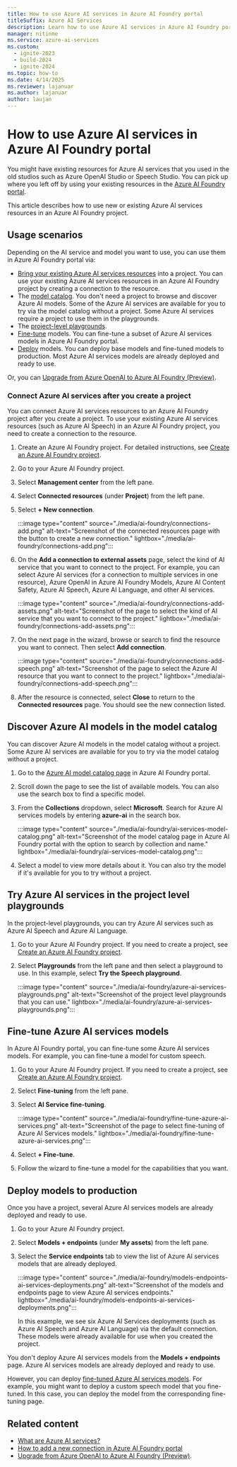 ```yaml
---
title: How to use Azure AI services in Azure AI Foundry portal
titleSuffix: Azure AI Services
description: Learn how to use Azure AI services in Azure AI Foundry portal. You can use existing Azure AI services resources in Azure AI Foundry portal by creating a connection to the resource.
manager: nitinme
ms.service: azure-ai-services
ms.custom:
  - ignite-2023
  - build-2024
  - ignite-2024
ms.topic: how-to
ms.date: 4/14/2025
ms.reviewer: lajanuar
ms.author: lajanuar
author: laujan
---
```


# How to use Azure AI services in Azure AI Foundry portal

You might have existing resources for Azure AI services that you used in the old studios such as Azure OpenAI Studio or Speech Studio. You can pick up where you left off by using your existing resources in the [Azure AI Foundry portal](https://ai.azure.com/?cid=learnDocs).

This article describes how to use new or existing Azure AI services resources in an Azure AI Foundry project.

## Usage scenarios

Depending on the AI service and model you want to use, you can use them in Azure AI Foundry portal via:
- [Bring your existing Azure AI services resources](#connect-azure-ai-services-after-you-create-a-project) into a project. You can use your existing Azure AI services resources in an Azure AI Foundry project by creating a connection to the resource.
- The [model catalog](#discover-azure-ai-models-in-the-model-catalog). You don't need a project to browse and discover Azure AI models. Some of the Azure AI services are available for you to try via the model catalog without a project. Some Azure AI services require a project to use them in the playgrounds.
- The [project-level playgrounds](#try-azure-ai-services-in-the-project-level-playgrounds). 
- [Fine-tune](#fine-tune-azure-ai-services-models) models. You can fine-tune a subset of Azure AI services models in Azure AI Foundry portal.
- [Deploy](#deploy-models-to-production) models. You can deploy base models and fine-tuned models to production. Most Azure AI services models are already deployed and ready to use.

Or, you can [Upgrade from Azure OpenAI to Azure AI Foundry (Preview)](../ai-foundry/how-to/upgrade-azure-openai.md).

### Connect Azure AI services after you create a project

You can connect Azure AI services resources to an Azure AI Foundry project after you create a project. To use your existing Azure AI services resources (such as Azure AI Speech) in an Azure AI Foundry project, you need to create a connection to the resource.

1. Create an Azure AI Foundry project. For detailed instructions, see [Create an Azure AI Foundry project](../ai-foundry/how-to/create-projects.md).
1. Go to your Azure AI Foundry project.
1. Select **Management center** from the left pane.
1. Select **Connected resources** (under **Project**) from the left pane. 
1. Select **+ New connection**.

    :::image type="content" source="./media/ai-foundry/connections-add.png" alt-text="Screenshot of the connected resources page with the button to create a new connection." lightbox="./media/ai-foundry/connections-add.png":::

1. On the **Add a connection to external assets** page, select the kind of AI service that you want to connect to the project. For example, you can select Azure AI services (for a connection to multiple services in one resource), Azure OpenAI in Azure AI Foundry Models, Azure AI Content Safety, Azure AI Speech, Azure AI Language, and other AI services.

    :::image type="content" source="./media/ai-foundry/connections-add-assets.png" alt-text="Screenshot of the page to select the kind of AI service that you want to connect to the project." lightbox="./media/ai-foundry/connections-add-assets.png":::

1. On the next page in the wizard, browse or search to find the resource you want to connect. Then select **Add connection**.  

    :::image type="content" source="./media/ai-foundry/connections-add-speech.png" alt-text="Screenshot of the page to select the Azure AI resource that you want to connect to the project." lightbox="./media/ai-foundry/connections-add-speech.png":::

1. After the resource is connected, select **Close** to return to the **Connected resources** page. You should see the new connection listed.

## Discover Azure AI models in the model catalog

You can discover Azure AI models in the model catalog without a project. Some Azure AI services are available for you to try via the model catalog without a project. 

1. Go to the [Azure AI model catalog page](https://ai.azure.com/explore/models) in Azure AI Foundry portal.
1. Scroll down the page to see the list of available models. You can also use the search box to find a specific model.
1. From the **Collections** dropdown, select **Microsoft**. Search for Azure AI services models by entering **azure-ai** in the search box.

    :::image type="content" source="./media/ai-foundry/ai-services-model-catalog.png" alt-text="Screenshot of the model catalog page in Azure AI Foundry portal with the option to search by collection and name." lightbox="./media/ai-foundry/ai-services-model-catalog.png":::

1. Select a model to view more details about it. You can also try the model if it's available for you to try without a project.

## Try Azure AI services in the project level playgrounds

In the project-level playgrounds, you can try Azure AI services such as Azure AI Speech and Azure AI Language. 

1. Go to your Azure AI Foundry project. If you need to create a project, see [Create an Azure AI Foundry project](../ai-foundry/how-to/create-projects.md).
1. Select **Playgrounds** from the left pane and then select a playground to use. In this example, select **Try the Speech playground**.

    :::image type="content" source="./media/ai-foundry/azure-ai-services-playgrounds.png" alt-text="Screenshot of the project level playgrounds that you can use." lightbox="./media/ai-foundry/azure-ai-services-playgrounds.png":::

## Fine-tune Azure AI services models

In Azure AI Foundry portal, you can fine-tune some Azure AI services models. For example, you can fine-tune a model for custom speech. 

1. Go to your Azure AI Foundry project. If you need to create a project, see [Create an Azure AI Foundry project](../ai-foundry/how-to/create-projects.md).
1. Select **Fine-tuning** from the left pane.
1. Select **AI Service fine-tuning**.

    :::image type="content" source="./media/ai-foundry/fine-tune-azure-ai-services.png" alt-text="Screenshot of the page to select fine-tuning of Azure AI Services models." lightbox="./media/ai-foundry/fine-tune-azure-ai-services.png":::

1. Select **+ Fine-tune**.
1. Follow the wizard to fine-tune a model for the capabilities that you want.

## Deploy models to production

Once you have a project, several Azure AI services models are already deployed and ready to use. 

1. Go to your Azure AI Foundry project.
1. Select **Models + endpoints** (under **My assets**) from the left pane. 
1. Select the **Service endpoints** tab to view the list of Azure AI services models that are already deployed.

    :::image type="content" source="./media/ai-foundry/models-endpoints-ai-services-deployments.png" alt-text="Screenshot of the models and endpoints page to view Azure AI services endpoints." lightbox="./media/ai-foundry/models-endpoints-ai-services-deployments.png":::

    In this example, we see six Azure AI Services deployments (such as Azure AI Speech and Azure AI Language) via the default connection. These models were already available for use when you created the project.

You don't deploy Azure AI services models from the **Models + endpoints** page. Azure AI services models are already deployed and ready to use.

However, you can deploy [fine-tuned Azure AI services models](#fine-tune-azure-ai-services-models). For example, you might want to deploy a custom speech model that you fine-tuned. In this case, you can deploy the model from the corresponding fine-tuning page. 

## Related content

- [What are Azure AI services?](./what-are-ai-services.md)
- [How to add a new connection in Azure AI Foundry portal](../ai-foundry/how-to/connections-add.md)
- [Upgrade from Azure OpenAI to Azure AI Foundry (Preview)](../ai-foundry/how-to/upgrade-azure-openai.md).
